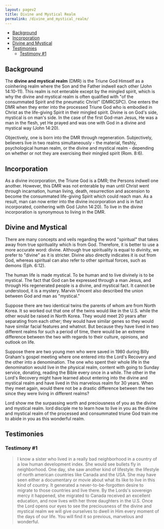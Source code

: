 ```yaml
---
layout: pagev2
title: Divine and Mystical Realm
permalink: /divine_and_mystical_realm/
---
```

- [Background](#background)
- [Incorporation](#incorporation)
- [Divine and Mystical](#divine-and-mystical)
- [Testimonies](#testimonies)
  - [Testimony #1](#testimony-1)

## Background

The **divine and mystical realm** (DMR) is the Triune God Himself as a coinhering realm where the Son and the Father indwell each other (John 14:10-11). This realm is not enterable except by the mingled spirit, which is why the divine and mystical realm is often qualified with "of the consummated Spirit and the pneumatic Christ" (DMRCSPC). One enters the DMR when they enter into the processed Triune God who is embodied in Christ as the life-giving Spirit in their mingled spirit. Divine is on God's side, mystical is on man's side. In the case of the first God-man Jesus, He was a man in the flesh, yet He prayed and was one with God in a divine and mystical way (John 14:20).

Objectively, one is born into the DMR through regeneration. Subjectively, believers live in two realms simultaneously - the material, fleshly, psychological human realm, or the divine and mystical realm - depending on whether or not they are exercising their mingled spirit (Rom. 8:6). 

## Incorporation

As a divine incorporation, the Triune God is a DMR; the Persons indwell one another. However, this DMR was not enterable by man until Christ went through incarnation, human living, death, resurrection and ascension to become the consummated life-giving Spirit which could reach man. As a result, man can now enter into the divine incorporation and is in fact incorporated, coinhering with God (John 14:20). To live in the divine incorporation is synonymous to living in the DMR.
 
## Divine and Mystical

There are many concepts and veils regarding the word "spiritual" that takes away from true spirituality which is from God. Therefore, it is better to use a more accurate word: divine. Although true spirituality is equal to divinity, we prefer to "divine" as it is stricter. Divine also directly indicates it is out from God, whereas spiritual can also refer to other spiritual forces, such as demons (Eph. 6:12).

The human life is made mystical. To be human and to live divinely is to be mystical. The fact that God can be expressed through a man Jesus, and through His regenerated people is a divine, and mystical fact. It cannot be understood, it is a mystery. Marvin Vincent also described the union between God and man as "mystical."

Suppose there are two identical twins the parents of whom are from North Korea. It so worked out that one of the twins would like in the U.S. while the other would be raised in North Korea. They would meet 20 years after separating from each other; they would have similar genes so they would have similar facial features and whatnot. But because they have lived in two different realms for such a period of time, there would be an extreme difference between the two with regards to their culture, opinions, and outlook on life. 

Suppose there are two young men who were saved in 1980 during Billy Graham's gospel meeting where one entered into the Lord's Recovery and the other into a denomination. The one who spent their whole life in the denomination would live in the physical realm, content with going to Sunday service, donating, reading the Bible every once in a while. The other in the Lord's Recovery might have learned about entering into the divine and mystical realm and have lived in this marvelous realm for 30 years. When they meet again, would there not be a drastic difference between the two since they were living in different realms?

Lord show me the surpassing worth and preciousness of you as the divine and mystical realm. lord disciple me to learn how to live in you as the divine and mystical realm of the processed and consummated triune God  train me to abide in you as this wonderful realm.

## Testimonies

### Testimony #1

>I know a sister who lived in a really bad neighborhood in a country of a low human development index. She would see bullets fly in neighborhood. One day, she saw another kind of lifestyle: the lifestyle of north american countries like Canada and the USA. She may have seen either a documentary or movie about what its like to live in this kind of country. It generated a never-to-be-forgotten desire to migrate to those countries and live there. By the Lords's sovereign mercy it happened, she migrated to Canada received an excellent education, and now lives with her three daughters in the U.S. Once the Lord opens our eyes to see the preciousness of the divine and mystical realm we will give ourselves to dwell in Him every moment of the days of our life. You will find it so previous, marvelous and wonderful.